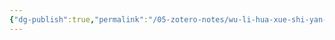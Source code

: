 ```yaml
---
{"dg-publish":true,"permalink":"/05-zotero-notes/wu-li-hua-xue-shi-yan-ran-shao-re-ce-ding-wu-chai-fen-xi-yu-tao-lun1985/","title":"物理化学实验燃烧热测定误差分析与讨论","tags":["ZoteroNotes"],"noteIcon":"","created":"2025-04-17T15:57","updated":"2025-07-01T11:57"}
---
```



